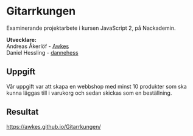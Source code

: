 # Gitarrkungen
Examinerande projektarbete i kursen JavaScript 2, på Nackademin.

**Utvecklare:**  
Andreas Åkerlöf - [Awkes](https://github.com/Awkes)  
Daniel Hessling - [dannehess](https://github.com/dannehess)

## Uppgift
Vår uppgift var att skapa en webbshop med minst 10 produkter som ska kunna läggas till i varukorg och sedan skickas som en beställning.

## Resultat
https://awkes.github.io/Gitarrkungen/
